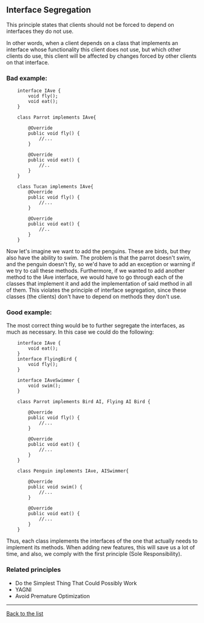 ## Interface Segregation

This principle states that clients should not be forced to depend on interfaces they do not use.

In other words, when a client depends on a class that implements an interface whose functionality this client does not use, but which other clients do use, this client will be affected by changes forced by other clients on that interface.

### Bad example:

```JAVA:
    interface IAve {
        void fly();
        void eat();
    }

    class Parrot implements IAve{

        @Override
        public void fly() {
            //...
        }

        @Override
        public void eat() {
            //..
        }
    }

    class Tucan implements IAve{
        @Override
        public void fly() {
            //...
        }

        @Override
        public void eat() {
            //..
        }
    }
```

Now let's imagine we want to add the penguins. These are birds, but they also have the ability to swim. The problem is that the parrot doesn't swim, and the penguin doesn't fly, so we'd have to add an exception or warning if we try to call these methods. Furthermore, if we wanted to add another method to the IAve interface, we would have to go through each of the classes that implement it and add the implementation of said method in all of them. This violates the principle of interface segregation, since these classes (the clients) don't have to depend on methods they don't use.

### Good example:

The most correct thing would be to further segregate the interfaces, as much as necessary. In this case we could do the following:

```JAVA:
    interface IAve {
        void eat();
    }
    interface FlyingBird {
        void fly();
    }

    interface IAveSwimmer {
        void swim();
    }

    class Parrot implements Bird AI, Flying AI Bird {

        @Override
        public void fly() {
            //...
        }

        @Override
        public void eat() {
            //...
        }
    }

    class Penguin implements IAve, AISwimmer{

        @Override
        public void swim() {
            //...
        }

        @Override
        public void eat() {
            //...
        }
    }
```

Thus, each class implements the interfaces of the one that actually needs to implement its methods. When adding new features, this will save us a lot of time, and also, we comply with the first principle (Sole Responsibility).

### Related principles

- Do the Simplest Thing That Could Possibly Work
- YAGNI
- Avoid Premature Optimization

---
[Back to the list](./README.md)